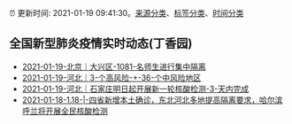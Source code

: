 :alarm_clock: 更新时间: 2021-01-19 09:41:30。[来源分类](../README.md)、[标签分类](../TAGS.md)、[时间分类](../TIMELINE.md)

## 全国新型肺炎疫情实时动态(丁香园)




- [2021-01-19-​北京｜大兴区-1081-名师生进行集中隔离](http://app.cctv.com/special/cportal/detail/arti/index.html?id=ArtiKEN9Z5YW65Qp0wuwh29j210119&isfromapp=1) 
- [2021-01-19-河北｜3-个高风险-+-36-个中风险地区](http://app.cctv.com/special/cportal/detail/arti/index.html?id=ArtiKbdVZBCRTbpIO8AEfc2A210119&isfromapp=1) 
- [2021-01-19-河北｜石家庄明日起开展新一轮核酸检测-3-天内完成](http://app.cctv.com/special/cportal/detail/arti/index.html?id=ArtiefolfRJyps60f30bWKwy210119&isfromapp=1) 
- [2021-01-18-1.18-|-四省新增本土确诊，东北河北多地提高隔离要求，哈尔滨呼兰将开展全民核酸检测]() 